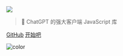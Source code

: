 <!-- _coverpage.md -->

<img class="logo" src="https://raw.githubusercontent.com/kudoai/chatgpt.js/main/media/images/chatgpt.js-logo-dark-mode-padded-7000x777.png">

> 🤖 ChatGPT 的强大客户端 JavaScript 库

[GitHub](https://github.com/kudoai/chatgpt.js)
[开始吧](#⚡-导入库)

<!-- background color -->

![color](black)

